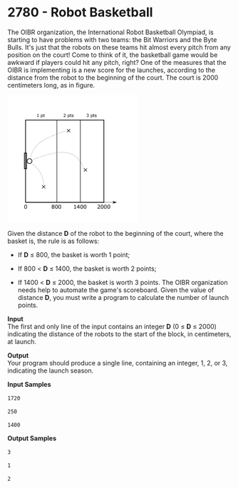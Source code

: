 # 2780 - Robot Basketball

The OIBR organization, the International Robot Basketball Olympiad, is starting to have problems with two teams: the Bit Warriors and the Byte Bulls. It's just that the robots on these teams hit almost every pitch from any position on the court! Come to think of it, the basketball game would be awkward if players could hit any pitch, right? One of the measures that the OIBR is implementing is a new score for the launches, according to the distance from the robot to the beginning of the court. The court is 2000 centimeters long, as in figure.

![2780_RobotBasketball.webp](https://github.com/ricrochads/beecrowd-solutions/blob/main/01.Beginner/2780%20-%20Robot%20Basketball/2780_RobotBasketball.webp)

Given the distance **D** of the robot to the beginning of the court, where the basket is, the rule is as follows:

- If **D** ≤ 800, the basket is worth 1 point;

- If 800 < **D** ≤ 1400, the basket is worth 2 points;

- If 1400 < **D** ≤ 2000, the basket is worth 3 points. The OIBR organization needs help to automate the game's scoreboard. Given the value of distance **D**, you must write a program to calculate the number of launch points.

**Input**<br>
The first and only line of the input contains an integer **D** (0 ≤ **D** ≤ 2000) indicating the distance of the robots to the start of the block, in centimeters, at launch.

**Output**<br>
Your program should produce a single line, containing an integer, 1, 2, or 3, indicating the launch season.

**Input Samples**
````
1720
````
````
250 
````
````
1400
````

**Output Samples**
````
3
````
````
1
````
````
2
````